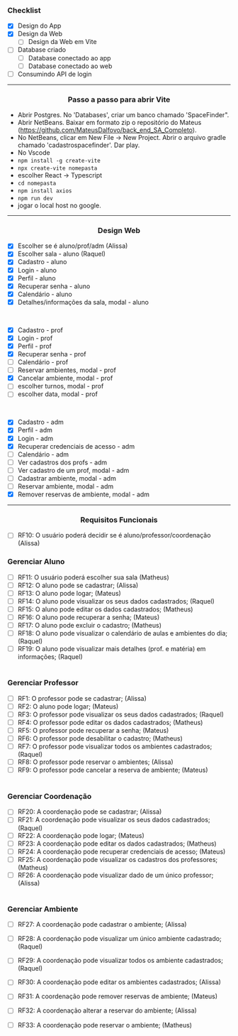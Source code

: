 

<br>
<h3>Checklist</h3>

- [X] Design do App
- [X] Design da Web
   - [ ] Design da Web em Vite
- [ ] Database criado
   - [ ] Database conectado ao app
   - [ ] Database conectado ao web
- [ ] Consumindo API de login

<hr>
<h3 align='center'>Passo a passo para abrir Vite</h3>

- Abrir Postgres. No 'Databases', criar um banco chamado 'SpaceFinder".
- Abrir NetBeans. Baixar em formato zip o repositório do Mateus (https://github.com/MateusDalfovo/back_end_SA_Completo).
- No NetBeans, clicar em New File -> New Project. Abrir o arquivo gradle chamado 'cadastrospacefinder'. Dar play.
- No Vscode
- `npm install -g create-vite`
- `npx create-vite nomepasta`
- escolher React -> Typescript
- `cd nomepasta`
- `npm install axios`
- `npm run dev`
- jogar o local host no google.

<hr>
<h3 align="center">Design Web</h3>

- [X] Escolher se é aluno/prof/adm (Alissa)
- [X] Escolher sala - aluno (Raquel)
- [x] Cadastro - aluno 
- [x] Login - aluno 
- [x] Perfil - aluno
- [x] Recuperar senha - aluno 
- [x] Calendário - aluno 
- [x] Detalhes/informações da sala, modal - aluno 

<br>

- [x] Cadastro - prof
- [x] Login - prof 
- [x] Perfil - prof 
- [x] Recuperar senha - prof
- [ ] Calendário - prof
- [ ] Reservar ambientes, modal - prof
- [x] Cancelar ambiente, modal - prof 
- [ ] escolher turnos, modal - prof 
- [ ] escolher data, modal - prof

<br>

- [x] Cadastro - adm 
- [x] Perfil - adm 
- [x] Login - adm 
- [x] Recuperar credenciais de acesso - adm 
- [ ] Calendário - adm 
- [ ] Ver cadastros dos profs - adm 
- [ ] Ver cadastro de um prof, modal - adm 
- [ ] Cadastrar ambiente, modal - adm 
- [ ] Reservar ambiente, modal - adm 
- [x] Remover reservas de ambiente, modal - adm

<hr>

<h3 align="center">Requisitos Funcionais</h3>

- [ ] RF10: O usuário poderá decidir se é aluno/professor/coordenação  (Alissa)

<h3>Gerenciar Aluno</h3>

- [ ] RF11: O usuário poderá escolher sua sala  (Matheus)
- [ ] RF12: O aluno pode se cadastrar;  (Alissa)
- [ ] RF13: O aluno pode logar;  (Mateus)
- [ ] RF14: O aluno pode visualizar os seus dados cadastrados;  (Raquel)
- [ ] RF15: O aluno pode editar os dados cadastrados;  (Matheus)
- [ ] RF16: O aluno pode recuperar a senha;  (Mateus)
- [ ] RF17:  O aluno pode excluir o cadastro;  (Matheus)
- [ ] RF18: O aluno pode visualizar o calendário de aulas e ambientes do dia;  (Raquel)
- [ ] RF19: O aluno pode visualizar mais detalhes (prof. e matéria) em informações;  (Raquel)
 <br> <br>

<h3>Gerenciar Professor</h3>

- [ ] RF1: O professor pode se cadastrar;  (Alissa)
- [ ] RF2: O aluno pode logar;  (Mateus)
- [ ] RF3: O professor pode visualizar os seus dados cadastrados;  (Raquel)
- [ ] RF4: O professor pode editar os dados cadastrados;  (Matheus)
- [ ] RF5: O professor pode recuperar a senha;  (Mateus)
- [ ] RF6: O professor pode desabilitar o cadastro;  (Matheus)
- [ ] RF7: O professor pode visualizar todos os ambientes cadastrados; (Raquel)
- [ ] RF8: O professor pode reservar o ambientes; (Alissa)
- [ ] RF9: O professor pode cancelar a reserva de ambiente; (Mateus)
 <br> <br>

<h3>Gerenciar Coordenação</h3>

- [ ] RF20: A coordenação pode se cadastrar;  (Alissa)
- [ ] RF21: A coordenação pode visualizar os seus dados cadastrados;  (Raquel)
- [ ] RF22: A coordenação pode logar;  (Mateus)
- [ ] RF23: A coordenação pode editar os dados cadastrados;  (Matheus)
- [ ] RF24: A coordenação pode recuperar credenciais de acesso; (Mateus)
- [ ] RF25: A coordenação pode visualizar os cadastros dos professores; (Matheus)
- [ ] RF26: A coordenação pode visualizar dado de um único professor; (Alissa)
 <br> <br>
 
<h3>Gerenciar Ambiente</h3>

- [ ] RF27: A coordenação pode cadastrar o ambiente; (Alissa)
- [ ] RF28: A coordenação pode visualizar um único ambiente cadastrado; (Raquel)
- [ ] RF29: A coordenação pode visualizar todos os ambiente cadastrados; (Raquel)
- [ ] RF30: A coordenação pode editar os ambientes cadastrados; (Alissa)
- [ ] RF31: A coordenação pode remover reservas de ambiente; (Mateus)
- [ ] RF32: A coordenação alterar a reservar do ambiente; (Alissa)
- [ ] RF33: A coordenação pode reservar o ambiente; (Matheus)

